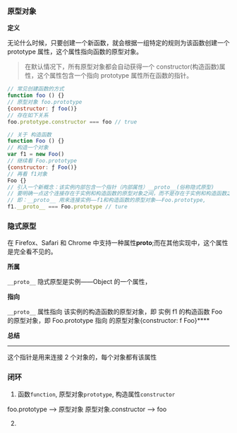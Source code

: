 ### 原型对象

**定义**

无论什么时候，只要创建一个新函数，就会根据一组特定的规则为该函数创建一个 prototype 属性，这个属性指向函数的原型对象。

> 在默认情况下，所有原型对象都会自动获得一个 constructor(构造函数)属性，这个属性包含一个指向 prototype 属性所在函数的指针。

```js
// 常见创建函数的方式
function foo () {}
// 原型对象 foo.prototype
{constructor: ƒ foo()}
// 存在如下关系
foo.prototype.constructor === foo // true

// 关于 构造函数
function Foo () {}
// 构造一个对象
var f1 = new Foo()
// 继续看 Foo.prototype
{constructor: ƒ Foo()}
// 再看 f1对象
Foo {}
// 引入一个新概念：该实例内部包含一个指针（内部属性）__proto__(俗称隐式原型)
// 要明确一点这个连接存在于实例和构造函数的原型对象之间，而不是存在于实例和构造函数之间 （怎么理解这句话）
// 即：__proto__ 用来连接实例——f1和构造函数的原型对象——Foo.prototype,
f1.__proto__ === Foo.prototype // ture
```

### 隐式原型

在 Firefox、Safari 和 Chrome 中支持一种属性**proto**;而在其他实现中，这个属性是完全看不见的。

**所属**

`__proto__` 隐式原型是实例——Object 的一个属性，

**指向**

`__proto__` 属性指向 该实例的构造函数的原型对象，即 实例 f1 的构造函数 Foo 的原型对象，即 Foo.prototype 指向 的原型对象{constructor: f Foo}****

**总结**
****
这个指针是用来连接 2 个对象的，每个对象都有该属性

### 闭环

1. 函数`function`, 原型对象`prototype`, 构造属性`constructor`

foo.prototype --> 原型对象
原型对象.constructor --> foo

2.

<!-- ![An image](../assets/imgs/hero.jpg) -->
